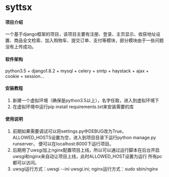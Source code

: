 # syttsx

#### 项目介绍
一个基于django框架的项目，该项目主要有注册、登录、主页显示、收获地址设置、商品全文检索、加入购物车、提交订单、支付等模块，部分模块由于一些问题
没有上传成功。

#### 软件架构
python3.5 + django1.8.2 + mysql + celery + smtp + haystack + ajax + cookie + session...

#### 安装教程

1. 新建一个虚拟环境（确保是python3.5以上），名字任取，进入到虚拟环境下
2. 在虚拟环境中运行pip install requirements.txt来安装需要的库

#### 使用说明

1. 前期如果需要调试可以将settings.py中DEBUG改为True，ALLOWED_HOSTS设置为空，进入到项目目录下运行python manage.py runserver，
便可以在localhost:8000下运行项目。
2. 后期用了uwsgi加上nginx配置项目上线，所以可以通过运行脚本在后台开启uwsgi和nginx来自动让项目上线，此时ALLOWED_HOST设置为运行
所有pc都可以访问。
3. uwsgi运行方式：uwsgi --ini uwsgi.ini; nginx运行方式：sudo sbin/nginx




